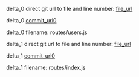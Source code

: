 delta_0 direct git url to file and line number: [file_url](https://www.github.com/chinakids/node-wiki/commit/72e89c52f6240ed1b23db0a6f51a743ea84eb1bf/#diff-fc074c6d7465bef95caefa94a2b0a18d5810e2204cc399dc4dd9d7a646b13affL47)

delta_0 [commit_url0](https://www.github.com/chinakids/node-wiki/commit/72e89c52f6240ed1b23db0a6f51a743ea84eb1bf)

delta_0 filename: routes/users.js



delta_1 direct git url to file and line number: [file_url](https://www.github.com/rni-l/canvas-Image-processing/commit/944464663997ae5e6f2a231d1eb9705fb6d5bc0a/#diff-103b73514ced7155e7e33849be2ab49fcbf55e6ff018e0e5356a82d74e6c7e09L78)

delta_1 [commit_url0](https://www.github.com/rni-l/canvas-Image-processing/commit/944464663997ae5e6f2a231d1eb9705fb6d5bc0a)

delta_1 filename: routes/index.js



